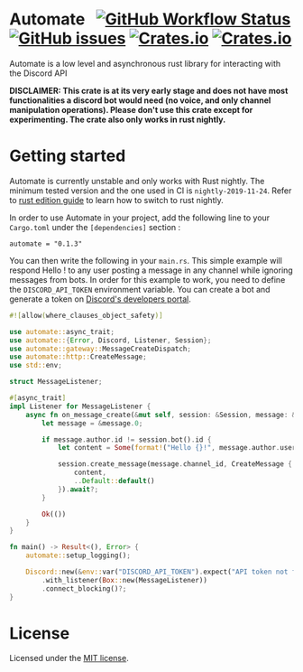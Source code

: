# Automate &nbsp; [![GitHub Workflow Status](https://img.shields.io/github/workflow/status/mbenoukaiss/automate/Checks?style=for-the-badge)](https://github.com/mbenoukaiss/automate/actions) [![GitHub issues](https://img.shields.io/github/issues/mbenoukaiss/automate?style=for-the-badge)](https://github.com/mbenoukaiss/automate/issues) [![Crates.io](https://img.shields.io/crates/v/automate?style=for-the-badge)](https://crates.io/crates/automate) [![Crates.io](https://img.shields.io/crates/l/automate?style=for-the-badge)](https://github.com/mbenoukaiss/automate/blob/master/LICENSE)
Automate is a low level and asynchronous rust library for interacting with the Discord API

**DISCLAIMER: This crate is at its very early stage and does not have most functionalities a discord bot would need (no
voice, and only channel manipulation operations). Please don't use this crate except for experimenting.
The crate also only works in rust nightly.**

# Getting started
Automate is currently unstable and only works with Rust nightly. The minimum tested version and the one used in CI is
`nightly-2019-11-24`. Refer to [rust edition guide](https://doc.rust-lang.org/edition-guide/rust-2018/rustup-for-managing-rust-versions.html)
to learn how to switch to rust nightly.

In order to use Automate in your project, add the following line to your `Cargo.toml` under the `[dependencies]` section :
```
automate = "0.1.3"
```

You can then write the following in your `main.rs`. This simple example will respond Hello <name of the user>! to any
user posting a message in any channel while ignoring messages from bots.
In order for this example to work, you need to define the `DISCORD_API_TOKEN` environment variable. You can create a
bot and generate a token on [Discord's developers portal](https://discordapp.com/developers/applications/).

```rust
#![allow(where_clauses_object_safety)]

use automate::async_trait;
use automate::{Error, Discord, Listener, Session};
use automate::gateway::MessageCreateDispatch;
use automate::http::CreateMessage;
use std::env;

struct MessageListener;

#[async_trait]
impl Listener for MessageListener {
    async fn on_message_create(&mut self, session: &Session, message: &MessageCreateDispatch) -> Result<(), Error> {
        let message = &message.0;

        if message.author.id != session.bot().id {
            let content = Some(format!("Hello {}!", message.author.username));

            session.create_message(message.channel_id, CreateMessage {
                content,
                ..Default::default()
            }).await?;
        }

        Ok(())
    }
}

fn main() -> Result<(), Error> {
    automate::setup_logging();

    Discord::new(&env::var("DISCORD_API_TOKEN").expect("API token not found"))
        .with_listener(Box::new(MessageListener))
        .connect_blocking()?;
}
```

# License
Licensed under the [MIT license](LICENSE).